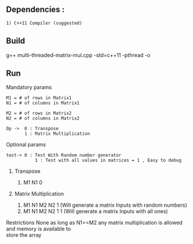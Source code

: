 Dependencies :
------------------
	1) C++11 Compiler (suggested)

Build
-----------------
g++ multi-threaded-matrix-mul.cpp -std=c++11 -pthread -o <excecutableName>

Run
------------------
Mandatory params

	M1 = # of rows in Matrix1
	N1 = # of columns in Matrix1

	M2 = # of rows in Matrix2
	N2 = # of columns in Matrix2

	Op ->  0 : Transpose
	       1 : Matrix Multiplication

Optional params

	test-> 0 : Test With Random number generator
       	       1 : Test with all values in matrices = 1 , Easy to debug	
1) Transpose
	1) <executableName> M1 N1 0

2) Matrix Multiplication
	1)  <executableName> M1 N1 M2 N2 1 (Will generate a matrix Inputs with random numbers)
	2)  <executableName> M1 N1 M2 N2 1 1 (Will generate a matrix Inputs with all ones)

Restrictions
	None as long as N1==M2 any matrix multiplication is allowed and memory is available to 	
	store the array
